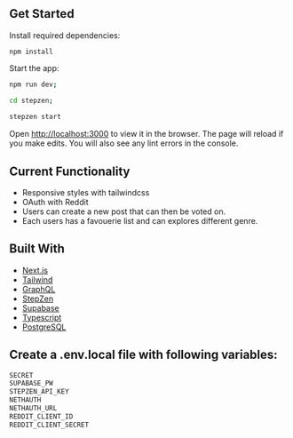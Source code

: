 <h1 align="center"><project-name></h1>

<p align="center"><project-description></p>

## Get Started

Install required dependencies:

```sh
npm install
```

Start the app:

```sh
npm run dev;

cd stepzen;

stepzen start
```

Open [http://localhost:3000](http://localhost:3000) to view it in the browser. The page will reload if you make edits.
You will also see any lint errors in the console.


## Current Functionality

- Responsive styles with tailwindcss
- OAuth with Reddit 
- Users can create a new post that can then be voted on.
- Each users has a favouerie list and can explores different genre.


## Built With

- [Next.js](https://nextjs.org/docs/getting-started)
- [Tailwind](https://tailwindcss.com/)
- [GraphQL](https://graphql.org/)
- [StepZen](https://stepzen.com/)
- [Supabase](https://supabase.com/)
- [Typescript](https://nextjs.org/docs/basic-features/typescript)
- [PostgreSQL](https://www.postgresql.org/)

## Create a .env.local file with following variables:

```sh
SECRET
SUPABASE_PW
STEPZEN_API_KEY
NETHAUTH
NETHAUTH_URL
REDDIT_CLIENT_ID
REDDIT_CLIENT_SECRET
```
